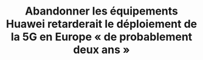 ---
layout: post
title: "Abandonner les équipements Huawei retarderait le déploiement de la 5G en Europe « de probablement deux ans »"
link: "https://www.developpez.com/actu/248767/Abandonner-les-equipements-Huawei-retarderait-le-deploiement-de-la-5G-en-Europe-de-probablement-deux-ans-selon-le-PDG-de-Vodafone/"
canonical: "developpez.com"
tags: [5g, huawei, developpez.com]
excerpt: "En janvier, Vodafone avait annoncé son intention de « suspendre » le déploiement d'équipements Huawei dans ses réseaux centraux européens, mais Read a déclaré que la société avait continué de déployer les équipements radio 5G de Huawei à un rythme accéléré dans toute l'Europe."
comments: true
---